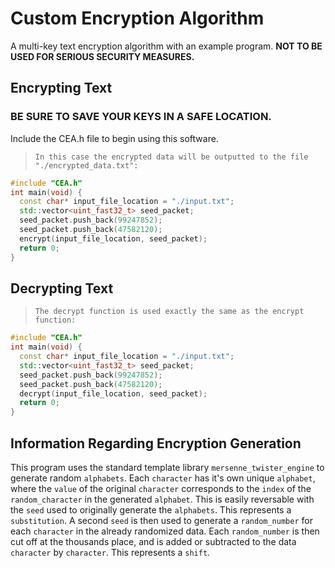 # Custom Encryption Algorithm
A multi-key text encryption algorithm with an example program.
**NOT TO BE USED FOR SERIOUS SECURITY MEASURES.**

## Encrypting Text
### BE SURE TO SAVE YOUR KEYS IN A SAFE LOCATION.
Include the CEA.h file to begin using this software.
>`In this case the encrypted data will be outputted to the file "./encrypted_data.txt":`
```c++
#include "CEA.h"
int main(void) {
  const char* input_file_location = "./input.txt";
  std::vector<uint_fast32_t> seed_packet;
  seed_packet.push_back(99247852);
  seed_packet.push_back(47582120);
  encrypt(input_file_location, seed_packet);
  return 0;
}
```

## Decrypting Text
>`The decrypt function is used exactly the same as the encrypt function:`
```c++
#include "CEA.h"
int main(void) {
  const char* input_file_location = "./input.txt";
  std::vector<uint_fast32_t> seed_packet;
  seed_packet.push_back(99247852);
  seed_packet.push_back(47582120);
  decrypt(input_file_location, seed_packet);
  return 0;
}
```

## Information Regarding Encryption Generation
This program uses the standard template library `mersenne_twister_engine` to generate random `alphabets`.
Each `character` has it's own unique `alphabet`, where the `value` of the original `character` corresponds to the `index` of the `random_character` in the generated `alphabet`.
This is easily reversable with the `seed` used to originally generate the `alphabets`.
This represents a `substitution`.
A second `seed` is then used to generate a `random_number` for each `character` in the already randomized data.
Each `random_number` is then cut off at the thousands place, and is added or subtracted to the data `character` by `character`. 
This represents a `shift`. 
